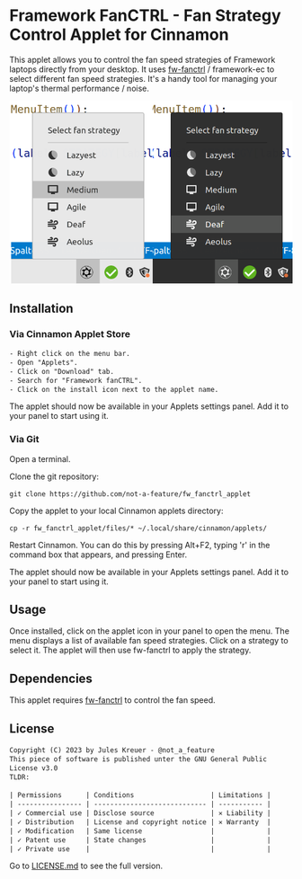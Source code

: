 # Framework FanCTRL - Fan Strategy Control Applet for Cinnamon

This applet allows you to control the fan speed strategies of Framework laptops directly from your desktop. It uses [fw-fanctrl](https://github.com/TamtamHero/fw-fanctrl) / framework-ec to select different fan speed strategies. It's a handy tool for managing your laptop's thermal performance / noise.

![Screenshot of popup menu](screenshot.png)

## Installation

### Via Cinnamon Applet Store

    - Right click on the menu bar.
    - Open "Applets".
    - Click on "Download" tab.
    - Search for "Framework fanCTRL".
    - Click on the install icon next to the applet name.

The applet should now be available in your Applets settings panel. Add it to your panel to start using it.

### Via Git

Open a terminal.

Clone the git repository:

    git clone https://github.com/not-a-feature/fw_fanctrl_applet

Copy the applet to your local Cinnamon applets directory:

    cp -r fw_fanctrl_applet/files/* ~/.local/share/cinnamon/applets/

Restart Cinnamon. You can do this by pressing Alt+F2, typing 'r' in the command box that appears, and pressing Enter.

The applet should now be available in your Applets settings panel. Add it to your panel to start using it.



## Usage

Once installed, click on the applet icon in your panel to open the menu. The menu displays a list of available fan speed strategies. Click on a strategy to select it. The applet will then use fw-fanctrl to apply the strategy.

## Dependencies

This applet requires [fw-fanctrl](https://github.com/TamtamHero/fw-fanctrl) to control the fan speed.

## License
```
Copyright (C) 2023 by Jules Kreuer - @not_a_feature
This piece of software is published unter the GNU General Public License v3.0
TLDR:

| Permissions      | Conditions                   | Limitations |
| ---------------- | ---------------------------- | ----------- |
| ✓ Commercial use | Disclose source              | ✕ Liability |
| ✓ Distribution   | License and copyright notice | ✕ Warranty  |
| ✓ Modification   | Same license                 |             |
| ✓ Patent use     | State changes                |             |
| ✓ Private use    |                              |             |
```
Go to [LICENSE.md](https://github.com/not-a-feature/fw_fanctrl_applet/blob/main/LICENSE) to see the full version.